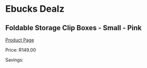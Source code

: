 
# Ebucks Dealz
## Foldable Storage Clip Boxes - Small - Pink
[Product Page](https://www.ebucks.com/web/shop/productSelected.do?prodId=992731391&catId=714962196)

Price: R149.00

Savings: 


	